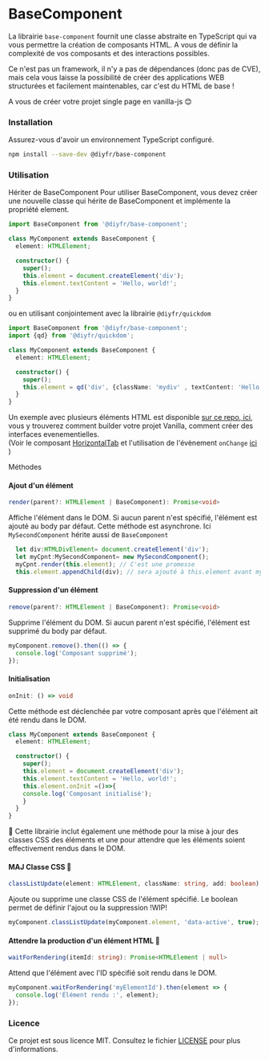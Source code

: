 # BaseComponent
La librairie `base-component` fournit une classe abstraite en TypeScript qui va vous permettre la création de composants HTML. A vous de définir la complexité de vos composants et des interactions possibles. 

Ce n'est pas un framework, il n'y a pas de dépendances (donc pas de CVE), mais cela vous laisse la possibilité de créer des applications WEB structurées et facilement maintenables, car c'est du HTML de base ! 

A vous de créer votre projet single page en vanilla-js 😊

### Installation
Assurez-vous d'avoir un environnement TypeScript configuré.
```bash
npm install --save-dev @diyfr/base-component
```

### Utilisation
Hériter de BaseComponent
Pour utiliser BaseComponent, vous devez créer une nouvelle classe qui hérite de BaseComponent et implémente la propriété element.

```typescript
import BaseComponent from '@diyfr/base-component';

class MyComponent extends BaseComponent {
  element: HTMLElement;

  constructor() {
    super();
    this.element = document.createElement('div');
    this.element.textContent = 'Hello, world!';
  }
}
```
ou en utilisant conjointement avec la librairie `@diyfr/quickdom`  

```typescript
import BaseComponent from '@diyfr/base-component';
import {qd} from '@diyfr/quickdom';

class MyComponent extends BaseComponent {
  element: HTMLElement;

  constructor() {
    super();
    this.element = qd('div', {className: 'mydiv' , textContent: 'Hello, world!'});
  }
}
```

Un exemple avec plusieurs éléments HTML est disponible [sur ce repo, ici](./example/), vous y trouverez comment builder votre projet Vanilla, comment créer des interfaces evenementielles.  
(Voir le composant [HorizontalTab](./example/src/components/horizontal-tab/horizontal-tab.ts)   et l'utilisation de l'évènement `onChange` [ici](./example/src/features/tabs/tabs.ts#24) )   

Méthodes
#### Ajout d'un élément
```typescript
render(parent?: HTMLElement | BaseComponent): Promise<void>
```
Affiche l'élément dans le DOM. Si aucun parent n'est spécifié, l'élément est ajouté au body par défaut.
Cette méthode est asynchrone. Ici `MySecondComponent` hérite aussi de `BaseComponent`  
```typescript
  let div:HTMLDivElement= document.createElement('div');
  let myCpnt:MySecondComponent= new MySecondComponent();
  myCpnt.render(this.element); // C'est une promesse
  this.element.appendChild(div); // sera ajouté à this.element avant myCpnt
```

#### Suppression d'un élément
```typescript
remove(parent?: HTMLElement | BaseComponent): Promise<void>
```
Supprime l'élément du DOM. Si aucun parent n'est spécifié, l'élément est supprimé du body par défaut.
```typescript
myComponent.remove().then(() => {
  console.log('Composant supprimé');
});
```
#### Initialisation
```typescript
onInit: () => void
```
Cette méthode est déclenchée par votre composant après que l'élément ait été rendu dans le DOM.

```typescript
class MyComponent extends BaseComponent {
  element: HTMLElement;

  constructor() {
    super();
    this.element = document.createElement('div');
    this.element.textContent = 'Hello, world!';
    this.element.onInit =()=>{
    console.log('Composant initialisé');
    }
  }
}
```

🚧 Cette librairie inclut également une méthode pour la mise à jour des classes CSS des éléments et une pour attendre que les éléments soient effectivement rendus dans le DOM.  

#### MAJ Classe CSS 🚧
```typescript
classListUpdate(element: HTMLElement, className: string, add: boolean)
```
Ajoute ou supprime une classe CSS de l'élément spécifié.
Le boolean permet de définir l'ajout ou la suppression !WIP!
```typescript
myComponent.classListUpdate(myComponent.element, 'data-active', true);
```
#### Attendre la production d'un élément HTML  🚧
```typescript
waitForRendering(itemId: string): Promise<HTMLElement | null>
```
Attend que l'élément avec l'ID spécifié soit rendu dans le DOM.

```typescript
myComponent.waitForRendering('myElementId').then(element => {
  console.log('Élément rendu :', element);
});
```

### Licence
Ce projet est sous licence MIT. Consultez le fichier [LICENSE](LICENSE) pour plus d'informations.
